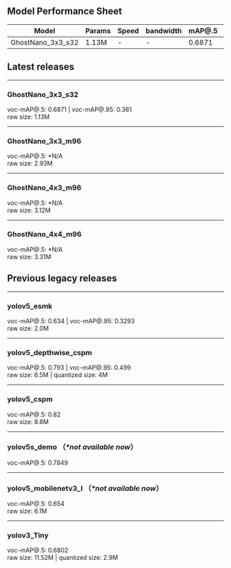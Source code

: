 ## Model Performance Sheet
| Model | Params | Speed | bandwidth | mAP@.5    | mAP@.95   |
| ---   | ------ | ----  | -------   | -------   | -------   |
| GhostNano_3x3_s32 | 1.13M | - | - | 0.6871 | 0.381 |     


## Latest releases
---
### GhostNano_3x3_s32
voc-mAP@.5: 0.6871 | voc-mAP@.95: 0.381  
raw size: 1.13M  

---
### GhostNano_3x3_m96
voc-mAP@.5: *N/A  
raw size: 2.93M  

---
### GhostNano_4x3_m96
voc-mAP@.5: *N/A  
raw size: 3.12M  

---
### GhostNano_4x4_m96
voc-mAP@.5: *N/A  
raw size: 3.31M  



## Previous legacy releases

---
### yolov5_esmk 
voc-mAP@.5: 0.634 | voc-mAP@.95: 0.3293  
raw size: 2.0M  

---
### yolov5_depthwise_cspm 
voc-mAP@.5: 0.793 | voc-mAP@.95: 0.499  
raw size: 6.5M | quantized size: 4M  

---
### yolov5_cspm 
voc-mAP@.5: 0.82  
raw size: 8.8M  

---
### yolov5s_demo  （_\*not available now_）
voc-mAP@.5: 0.7849  

---
### yolov5_mobilenetv3_l （_\*not available now_）
voc-mAP@.5: 0.654  
raw size: 6.1M  

---
### yolov3_Tiny
voc-mAP@.5: 0.6802  
raw size: 11.52M | quantized size: 2.9M  
